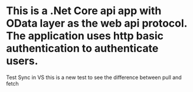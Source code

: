 # This is a .Net Core api app with OData layer as the web api protocol. The application uses http basic authentication to authenticate users.
Test Sync in VS
this is a new test to see the difference between pull and fetch
